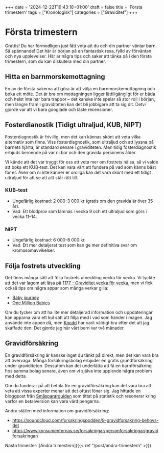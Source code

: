 +++
date = '2024-12-22T19:43:18+01:00'
draft = false
title = 'Första trimestern'
tags = ["Kronologisk"]
categories = ["Graviditet"]
+++

# Första trimestern
Grattis! Du har förmodligen just fått veta att du och din partner väntar barn. Så spännande! Det här är början på en fantastisk resa, fylld av förväntan och nya upplevelser. Här är några tips och saker att tänka på i den första trimestern, som du kan diskutera med din partner.

## Hitta en barnmorskemottagning
En av de första sakerna att göra är att välja en barnmorskemottagning och boka ett möte. Det är bra om mottagningen ligger lättillgängligt för er båda och helst inte har bara trappor – det kanske inte spelar så stor roll i början, men längre fram i graviditeten kan det bli jobbigare att ta sig dit. Detvi gjorde var att vi bara googlade och läste recensioner.

## Fosterdianostik (Tidigt ultraljud, KUB, NIPT)
Fosterdiagnostik är frivillig, men det kan kännas skönt att veta vilka alternativ som finns. Viss fosterdiagnostik, som ultraljud och att lyssna på barnets hjärta, är standard senare i graviditeten. Men tidig fosterdiagnostik erbjuds beroende på var ni bor och den gravida personens ålder.

Vi kände att det var tryggt för oss att veta mer om fostrets hälsa, så vi valde att boka ett KUB-test. Det kan vara värt att fundera på vad som känns bäst för er. Även om ni inte känner er oroliga kan det vara skönt med ett tidigt ultraljud för att se att allt står rätt till.

### KUB-test
 - Ungefärlig kostnad: 2 000–3 000 kr (gratis om den gravida är över 35 år).
 - Vad: Ett blodprov som lämnas i vecka 9 och ett ultraljud som görs i vecka 11–14.

### NIPT
 - Ungefärlig kostnad: 6 000–8 000 kr.
 - Vad: Ett mer detaljerat test som kan ge mer definitiva svar om kromosomavvikelser.

## Följa fostrets utveckling
Det finns många sätt att följa fostrets utveckling vecka för vecka. Vi tyckte att det var lagom att läsa på [1177 - Graviditet vecka för vecka](https://www.1177.se/Vastra-Gotaland/barn--gravid/graviditet/om-graviditeten/graviditeten-vecka-for-vecka/), men vi fick också tips om några appar som många verkar gilla:

 - [Baby journey](https://babyjourney.se/)
 - [One Million Babies](https://www.onemillionbabies.se/)

Om du tycker om att ha lite mer detaljerad information och uppdateringar kan apparna vara ett kul sätt att följa med i vad som händer i magen.
Jag använde inte appen då, men [Knodd](https://www.knodd.se/) har varit väldigt bra efter det att jag skaffade den. Det gjorde jag när vårt barn var två månader.

## Gravidförsäkring
En gravidförsäkring är kanske inget du tänkt på direkt, men det kan vara bra att överväga. Många försäkringsbolag erbjuder en gratis grundförsäkring under graviditeten. Dessutom kan det underlätta att få en barnförsäkring hos samma bolag senare, även om vi själva inte upplevde några problem med detta.

Om du funderar på att betala för en gravidförsäkring kan det vara bra att veta att vissa experter menar att det oftast lönar sig. Jag hittade en bloggpost från [Småspararguiden](https://www.smaspararguiden.se/blogg/ja-du-bor-skaffa-en-gravidforsakring/) som tittat på statistik och resonerar kring varför en betalversion kan vara värd pengarna.

Andra ställen med information om gravidförsäkring:
 - https://soundcloud.com/forsakringspodden/9-gravidforsakring-behovs-det
 - https://www.konsumenternas.se/forsakringar/personforsakringar/gravidforsakringar/

Nästa trimester:
[Andra trimestern]({{< ref "/post/andra-trimestern" >}})